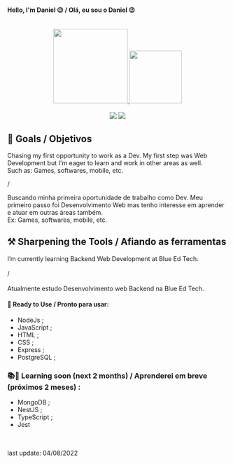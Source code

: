 #### Hello, I'm Daniel 😉 / Olá, eu sou o Daniel 😉 <br><br>

<!-- Placas -->
<div align="center">
  <a href="https://github.com/vinhas93">
  <img height="170em" src="https://github-readme-stats.vercel.app/api?username=vinhas93&show_icons=true&theme=dark&include_all_commits=true&count_private=true"/>
  <img height="120em" src="https://github-readme-stats.vercel.app/api/top-langs/?username=vinhas93&layout=compact&langs_count=7&theme=dark"/>
<div/>
  
<!-- Icones -->
<!-- <div style="display: inline_block"><br> -->
<!--   <img align="center" alt="Vinhas-Js" height="30" width="40" src="https://raw.githubusercontent.com/devicons/devicon/master/icons/javascript/javascript-plain.svg"> -->
<!--   <img align="center" alt="Vinhas-Ts" height="30" width="40" src="https://raw.githubusercontent.com/devicons/devicon/master/icons/typescript/typescript-plain.svg"> -->
<!--   <img align="center" alt="Vinhas-React" height="30" width="40" src="https://raw.githubusercontent.com/devicons/devicon/master/icons/react/react-original.svg"> -->
<!--   <img align="center" alt="Vinhas-HTML" height="30" width="40" src="https://raw.githubusercontent.com/devicons/devicon/master/icons/html5/html5-original.svg"> -->
<!--   <img align="center" alt="Vinhas-CSS" height="30" width="40" src="https://raw.githubusercontent.com/devicons/devicon/master/icons/css3/css3-original.svg"> -->
<!--   <img align="center" alt="Vinhas-Python" height="30" width="40" src="https://raw.githubusercontent.com/devicons/devicon/master/icons/python/python-original.svg"> -->
<!--   <img align="center" alt="Vinhas-Csharp" height="30" width="40" src="https://raw.githubusercontent.com/devicons/devicon/master/icons/csharp/csharp-original.svg"> -->
<!--   <br> -->
<!-- <div/> -->
<!-- Sociais -->
<div><br>
<!--   <a href="Vinhas.Daniel#8302" target="_blank"><img src="https://img.shields.io/badge/Discord-7289DA?style=for-the-badge&logo=discord&logoColor=white" target="_blank"></a>  -->
  <a href = "mailto:vinhas.daniel@gmail.com"><img src="https://img.shields.io/badge/-Gmail-%23333?style=for-the-badge&logo=gmail&logoColor=red" target="_blank"></a>
  <a href="https://www.linkedin.com/in/daniel-vinhas-84343390/" target="_blank"><img src="https://img.shields.io/badge/-LinkedIn-%230077B5?style=for-the-badge&logo=linkedin&logoColor=white" target="_blank"></a> 
 
<!--   ![Snake animation](https://github.com/rafaballerini/rafaballerini/blob/output/github-contribution-grid-snake.svg) -->
 
<div/>
  
<div align="left">
  
## 🏹 Goals / Objetivos
<p> Chasing my first opportunity to work as a Dev. My first step was Web Development but I'm eager to learn and work in other areas as well.<br>
  Such as: Games, softwares, mobile, etc.<p/>
  /
<p>Buscando minha primeira oportunidade de trabalho como Dev. Meu primeiro passo foi Desenvolvimento Web mas tenho interesse em aprender e atuar em outras áreas também.<br>
  Ex: Games, softwares, mobile, etc.<p/>
  
## ⚒ Sharpening the Tools / Afiando as ferramentas

I’m currently learning Backend Web Development at Blue Ed Tech.
<br><br>
  /
<br><br>
Atualmente estudo Desenvolvimento web Backend na Blue Ed Tech.

#### 🚀 Ready to Use / Pronto para usar:
- NodeJs ;
- JavaScript ;
- HTML ;
- CSS ;
- Express ;
- PostgreSQL ;

  
### 📚📖 Learning soon (next 2 months) / Aprenderei em breve (próximos 2 meses) :

- MongoDB ;
- NestJS ;
- TypeScript ;
- Jest

<div/>
  <br><br>
  last update: 04/08/2022
